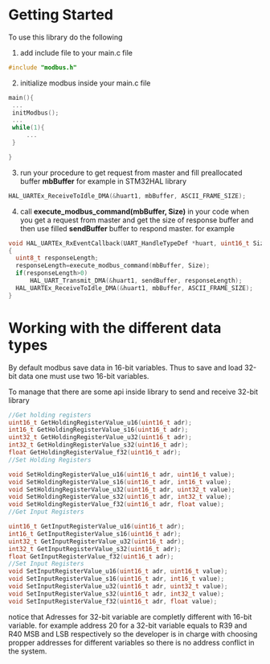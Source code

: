 # Getting Started

To use this library do the following 
 1. add include file to your main.c file
   ```c
#include "modbus.h"
   ```
 2. initialize modbus inside your main.c file 
   
   ```c
   main(){
    ... 
    initModbus();
    ...
    while(1){
        ...
    }

   }
   ```


 3. run your procedure to get request from master and fill preallocated buffer **mbBuffer** for example in STM32HAL library
   

```c
HAL_UARTEx_ReceiveToIdle_DMA(&huart1, mbBuffer, ASCII_FRAME_SIZE);

```
4. call **execute_modbus_command(mbBuffer, Size)** in your code when you get a request from master and get the size of response buffer and then use filled **sendBuffer** buffer to respond master. for example 


```c
void HAL_UARTEx_RxEventCallback(UART_HandleTypeDef *huart, uint16_t Size)
{
  uint8_t responseLength;
  responseLength=execute_modbus_command(mbBuffer, Size);
  if(responseLength>0)
	  HAL_UART_Transmit_DMA(&huart1, sendBuffer, responseLength);
  HAL_UARTEx_ReceiveToIdle_DMA(&huart1, mbBuffer, ASCII_FRAME_SIZE);
}

```

# Working with the different data types
By default modbus save data in 16-bit variables. Thus to save and load 32-bit data one must use two 16-bit variables.

To manage that there are some api inside library to send and receive 32-bit library

```c
//Get holding registers
uint16_t GetHoldingRegisterValue_u16(uint16_t adr);
int16_t GetHoldingRegisterValue_s16(uint16_t adr);
uint32_t GetHoldingRegisterValue_u32(uint16_t adr);
int32_t GetHoldingRegisterValue_s32(uint16_t adr);
float GetHoldingRegisterValue_f32(uint16_t adr);
//Set Holding Registers

void SetHoldingRegisterValue_u16(uint16_t adr, uint16_t value);
void SetHoldingRegisterValue_s16(uint16_t adr, int16_t value);
void SetHoldingRegisterValue_u32(uint16_t adr, uint32_t value);
void SetHoldingRegisterValue_s32(uint16_t adr, int32_t value);
void SetHoldingRegisterValue_f32(uint16_t adr, float value);
//Get Input Registers

uint16_t GetInputRegisterValue_u16(uint16_t adr);
int16_t GetInputRegisterValue_s16(uint16_t adr);
uint32_t GetInputRegisterValue_u32(uint16_t adr);
int32_t GetInputRegisterValue_s32(uint16_t adr);
float GetInputRegisterValue_f32(uint16_t adr);
//Set Input Registers
void SetInputRegisterValue_u16(uint16_t adr, uint16_t value);
void SetInputRegisterValue_s16(uint16_t adr, int16_t value);
void SetInputRegisterValue_u32(uint16_t adr, uint32_t value);
void SetInputRegisterValue_s32(uint16_t adr, int32_t value);
void SetInputRegisterValue_f32(uint16_t adr, float value);
```

notice that Adresses for 32-bit variable are completly different with 16-bit variable. for example address 20 for a 32-bit variable equals to R39 and R40 MSB and LSB respectively
so the developer is in charge with choosing propper addresses for different variables so there is no address conflict in the system.

